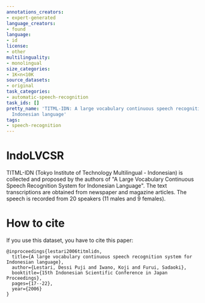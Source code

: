```yaml
---
annotations_creators:
- expert-generated
language_creators:
- found
language:
- id
license:
- other
multilinguality:
- monolingual
size_categories:
- 1K<n<10K
source_datasets:
- original
task_categories:
- automatic-speech-recognition
task_ids: []
pretty_name: 'TITML-IDN: A large vocabulary continuous speech recognition system for
  Indonesian language'
tags:
- speech-recognition
---
```


# IndoLVCSR

TITML-IDN (Tokyo Institute of Technology Multilingual - Indonesian) is collected and proposed by the authors of "A Large Vocabulary Continuous Speech Recognition System for Indonesian Language". The text transcriptions are obtained from newspaper and magazine articles. The speech is recorded from 20 speakers (11 males and 9 females).

# How to cite
If you use this dataset, you have to cite this paper:
```
@inproceedings{lestari2006titmlidn,
  title={A large vocabulary continuous speech recognition system for Indonesian language},
  author={Lestari, Dessi Puji and Iwano, Koji and Furui, Sadaoki},
  booktitle={15th Indonesian Scientific Conference in Japan Proceedings},
  pages={17--22},
  year={2006}
}
```